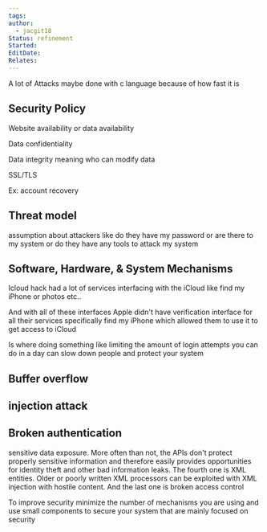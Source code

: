 ```yaml
---
tags: 
author:
  - jacgit18
Status: refinement
Started: 
EditDate: 
Relates:
---
```

A lot of Attacks maybe done with c language because of how fast it is 

## Security Policy 

Website availability or data availability 

Data confidentiality 

Data integrity meaning who can modify data 

SSL/TLS 

Ex: account recovery 

## Threat model 

assumption about attackers like do they have my password or are there to my system or do they have any tools to attack my system 

## Software, Hardware, & System Mechanisms 

Icloud hack had a lot of services interfacing with the iCloud like find my iPhone or photos etc.. 

And with all of these interfaces Apple didn't have verification interface for all their services specifically find my iPhone which allowed them to use it to get access to iCloud 

Is where doing something like limiting the amount of login attempts you can do in a day can slow down people and protect your system 

## Buffer overflow 

## injection attack 

## Broken authentication 

sensitive data exposure. More often than not, the APIs don't protect properly sensitive information and therefore easily provides opportunities for identity theft and other bad information leaks. The fourth one is XML entities. Older or poorly written XML processors can be exploited with XML injection with hostile content. And the last one is broken access control 

To improve security minimize the number of mechanisms you are using and use small components to secure your system that are mainly focused on security
